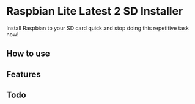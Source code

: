 # Raspbian Lite Latest 2 SD Installer

Install Raspbian to your SD card quick and stop doing this repetitive task now!

## How to use

## Features

## Todo
